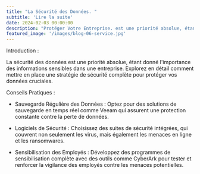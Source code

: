 ```yaml
---
title: "La Sécurité des Données. "
subtitle: 'Lire la suite'
date: 2024-02-03 00:00:00
description: "Protéger Votre Entreprise. est une priorité absolue, étant donné l'importance des informations sensibles dans une entreprise."
featured_image: '/images/blog-06-service.jpg'
---
```

Introduction :

La sécurité des données est une priorité absolue, étant donné l'importance des informations sensibles dans une entreprise. Explorez en détail comment mettre en place une stratégie de sécurité complète pour protéger vos données cruciales.

Conseils Pratiques :

* Sauvegarde Régulière des Données : Optez pour des solutions de sauvegarde en temps réel comme Veeam qui assurent une protection constante contre la perte de données.

* Logiciels de Sécurité : Choisissez des suites de sécurité intégrées, qui couvrent non seulement les virus, mais également les menaces en ligne et les ransomwares.

* Sensibilisation des Employés : Développez des programmes de sensibilisation complète avec des outils comme CyberArk pour tester et renforcer la vigilance des employés contre les menaces potentielles.
